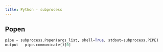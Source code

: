 ```yaml
---
title: Python - subprocess
---
```


## Popen

```python
pipe = subprocess.Popen(args_list, shell=True, stdout=subprocess.PIPE)
output - pipe.communicate()[0]
```
